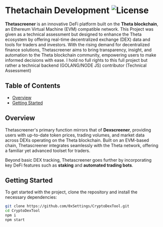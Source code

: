 # Thetachain Development ![License](https://img.shields.io/badge/License-MIT-blue.svg)

**Thetascreener** is an innovative DeFi platform built on the **Theta blockchain**, an Ethereum Virtual Machine (EVM) compatible network. This Project was given as a technical assessment but designed to enhance the Theta ecosystem by offering real-time decentralized exchange (DEX) data and tools for traders and investors. With the rising demand for decentralized finance solutions, Thetascreener aims to bring transparency, insight, and automation to the Theta blockchain community, empowering users to make informed decisions with ease.
I hold no full rights to this full project but rather a technical backend (GOLANG/NODE JS) contributor (Technical Assessment)
    
## Table of Contents
- [Overview](#overview)
- [Getting Started](#getting-started)

## Overview

Thetascreener's primary function mirrors that of **Dexscreener**, providing users with up-to-date token prices, trading volumes, and market data across DEXs operating on the Theta blockchain. Built on an EVM-based chain, Thetascreener integrates seamlessly with the Theta network, offering a familiar yet advanced toolset for traders.

Beyond basic DEX tracking, Thetascreener goes further by incorporating key DeFi features such as **staking** and **automated trading bots**. 

## Getting Started

To get started with the project, clone the repository and install the necessary dependencies:

```bash
git clone https://github.com/0xSettings/CryptoDexTool.git
cd CryptoDexTool
npm i
npm start
